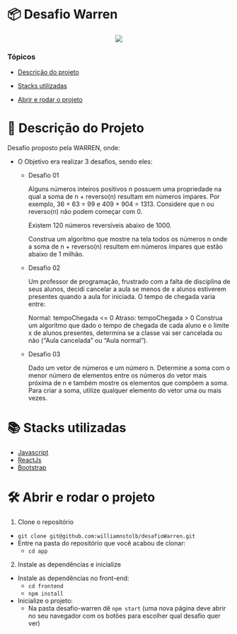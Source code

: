 # :package: Desafio Warren

<p align="center">
   <img src="http://img.shields.io/static/v1?label=STATUS&message=EM%20DESENVOLVIMENTO&color=RED&style=for-the-badge"/>
</p>

### Tópicos

- [Descrição do projeto](#man_dancing-descrição-do-projeto)

- [Stacks utilizadas](#books-stacks-utilizadas)

- [Abrir e rodar o projeto](#%EF%B8%8F-abrir-e-rodar-o-projeto)

# :man_dancing: Descrição do Projeto

Desafio proposto pela WARREN, onde:

- O Objetivo era realizar 3 desafios, sendo eles:
  * Desafio 01
  
      Alguns números inteiros positivos n possuem uma propriedade na qual a soma de n + reverso(n) resultam em números ímpares. Por exemplo, 36 + 63 = 99 e 409 + 904 = 1313. Considere que n ou reverso(n) não podem começar com 0.

      Existem 120 números reversíveis abaixo de 1000.

      Construa um algoritmo que mostre na tela todos os números n onde a soma de n + reverso(n) resultem em números ímpares que estão abaixo de 1 milhão.
  * Desafio 02
  
      Um professor de programação, frustrado com a falta de disciplina de seus alunos, decidi cancelar a aula se menos de x alunos estiverem presentes quando a aula for iniciada. O tempo de chegada varia entre:

      Normal: tempoChegada <= 0
      Atraso: tempoChegada > 0
      Construa um algoritmo que dado o tempo de chegada de cada aluno e o limite x de alunos presentes, determina se a classe vai ser cancelada ou não ("Aula cancelada” ou “Aula normal”).
  * Desafio 03
  
      Dado um vetor de números e um número n. Determine a soma com o menor número de elementos entre os números do vetor mais próxima de n e também mostre os elementos que compõem a soma. Para criar a soma, utilize qualquer elemento do vetor uma ou mais vezes.


# :books: Stacks utilizadas

- [Javascript](https://developer.mozilla.org/pt-BR/docs/Web/JavaScript)
- [ReactJs](https://pt-br.reactjs.org/)
- [Bootstrap](https://getbootstrap.com/)

# 🛠️ Abrir e rodar o projeto

1. Clone o repositório
  * `git clone git@github.com:williamnstolb/desafioWarren.git`
  * Entre na pasta do repositório que você acabou de clonar:
    * `cd app`

2. Instale as dependências e inicialize
  * Instale as dependências no front-end:
    * `cd frontend`
    * `npm install`
  * Inicialize o projeto:
    * Na pasta desafio-warren dê `npm start` (uma nova página deve abrir no seu navegador com os botões para escolher qual desafio quer ver)
